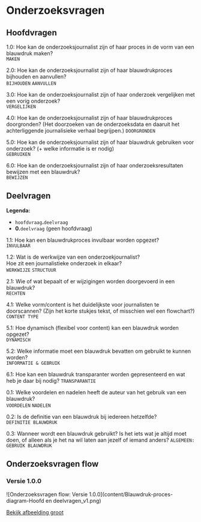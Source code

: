 # Onderzoeksvragen

## Hoofdvragen

1\.0: Hoe kan de onderzoeksjournalist zijn of haar proces in de vorm van een blauwdruk maken?   
`MAKEN`

2\.0: Hoe kan de onderzoeksjournalist zijn of haar blauwdrukproces bijhouden en aanvullen?   
`BIJHOUDEN` `AANVULLEN`

3\.0: Hoe kan de onderzoeksjournalist zijn of haar onderzoek vergelijken met een vorig onderzoek?   
`VERGELIJKEN`

4\.0: Hoe kan de onderzoeksjournalist zijn of haar blauwdrukproces doorgronden? (Het doorzoeken van de onderzoeksdata en daaruit het achterliggende journalisieke verhaal begrijpen.)
`DOORGRONDEN`

5\.0: Hoe kan de onderzoeksjournalist zijn of haar blauwdruk gebruiken voor onderzoek? \(+ welke informatie is er nodig\)   
`GEBRUIKEN`

6\.0: Hoe kan de onderzoeksjournalist zijn of haar onderzoeksresultaten bewijzen met een blauwdruk?   
`BEWIJZEN`


## Deelvragen

__Legenda:__
* `hoofdvraag`__\.__`deelvraag` 
* __0\.__`deelvraag` (geen hoofdvraag)


1\.1: Hoe kan een blauwdrukproces invulbaar worden opgezet?   
`INVULBAAR`

1\.2: Wat is de werkwijze van een onderzoekjournalist?   
Hoe zit een journalistieke onderzoek in elkaar?   
`WERKWIJZE` `STRUCTUUR`

2\.1: Wie of wat bepaalt of er wijzigingen worden doorgevoerd in een blauwdruk?   
`RECHTEN`

4\.1: Welke vorm/content is het duidelijkste voor journalisten te doorscannen? \(Zijn het korte stukjes tekst, of misschien wel een flowchart?\)   
`CONTENT TYPE`

5\.1: Hoe dynamisch \(flexibel voor content\) kan een blauwdruk worden opgezet?   
`DYNAMISCH`

5\.2: Welke informatie moet een blauwdruk bevatten om gebruikt te kunnen worden?   
`INFORMATIE & GEBRUIK`

6\.1: Hoe kan een blauwdruk transparanter worden gepresenteerd en wat heb je daar bij nodig?
`TRANSPARANTIE`

0\.1: Welke voordelen en nadelen heeft de auteur van het gebruik van een blauwdruk?   
`VOORDELEN` `NADELEN`

0\.2: Is de definitie van een blauwdruk bij iedereen hetzelfde?   
`DEFINITIE BLAUWDRUK`


0\.3: Wanneer wordt een blauwdruk gebruikt? Is het iets wat je altijd moet doen, of alleen als je het na wil laten aan jezelf of iemand anders?
`ALGEMEEN: GEBRUIK BLAUWDRUK`





## Onderzoeksvragen flow

### Versie 1.0.0

![Onderzoeksvragen flow: Versie 1.0.0](content/Blauwdruk-proces-diagram-Hoofd en deelvragen_v1.png)

[Bekijk afbeelding groot](https://iiyama12.github.io/Project-blauwdruk_html-content/download-content/Blauwdruk-proces-diagram-Hoofd%20en%20deelvragen_v1.png)